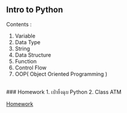 ## Intro to Python

Contents :

1. Variable
2. Data Type
3. String
4. Data Structure
5. Function
6. Control Flow
7. OOP( Object Oriented Programming )

<br>
### Homework
1. เป่ายิ้งฉุบ Python
2. Class ATM

[Homework](https://colab.research.google.com/drive/1Gsb1pE0FXgoevRxLI_qKag9lxx_8gdzV#scrollTo=7FjVfpe32H1t)
